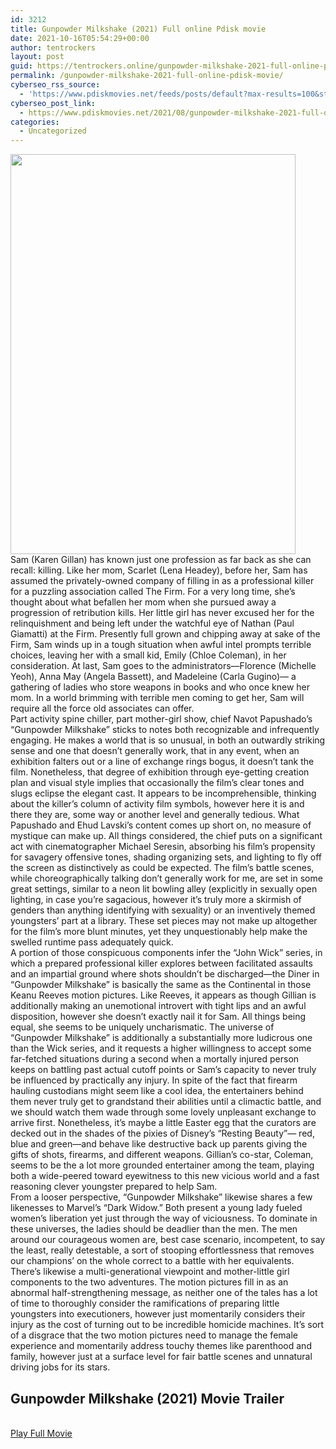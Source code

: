 ```yaml
---
id: 3212
title: Gunpowder Milkshake (2021) Full online Pdisk movie
date: 2021-10-16T05:54:29+00:00
author: tentrockers
layout: post
guid: https://tentrockers.online/gunpowder-milkshake-2021-full-online-pdisk-movie/
permalink: /gunpowder-milkshake-2021-full-online-pdisk-movie/
cyberseo_rss_source:
  - 'https://www.pdiskmovies.net/feeds/posts/default?max-results=100&start-index=1001'
cyberseo_post_link:
  - https://www.pdiskmovies.net/2021/08/gunpowder-milkshake-2021-full-online.html
categories:
  - Uncategorized
---
```

<div class="separator">
  <a href="https://1.bp.blogspot.com/-pfL3vZzrkjM/YRfjBW-aWiI/AAAAAAAAAL0/4NM7czihBGQcPJA_pybiw7nLCh53pjfEQCLcBGAsYHQ/s597/Gunpowder%2BMilkshake%2B%25282021%2529%2BFull%2Bonline%2BPdisk%2Bmovie.jpg" imageanchor="1"><img loading="lazy" border="0" data-original-height="597" data-original-width="426" height="640" src="https://1.bp.blogspot.com/-pfL3vZzrkjM/YRfjBW-aWiI/AAAAAAAAAL0/4NM7czihBGQcPJA_pybiw7nLCh53pjfEQCLcBGAsYHQ/w456-h640/Gunpowder%2BMilkshake%2B%25282021%2529%2BFull%2Bonline%2BPdisk%2Bmovie.jpg" width="456" /></a>
</div>



<div>
  <div>
    Sam (Karen Gillan) has known just one profession as far back as she can recall: killing. Like her mom, Scarlet (Lena Headey), before her, Sam has assumed the privately-owned company of filling in as a professional killer for a puzzling association called The Firm. For a very long time, she&#8217;s thought about what befallen her mom when she pursued away a progression of retribution kills. Her little girl has never excused her for the relinquishment and being left under the watchful eye of Nathan (Paul Giamatti) at the Firm. Presently full grown and chipping away at sake of the Firm, Sam winds up in a tough situation when awful intel prompts terrible choices, leaving her with a small kid, Emily (Chloe Coleman), in her consideration. At last, Sam goes to the administrators—Florence (Michelle Yeoh), Anna May (Angela Bassett), and Madeleine (Carla Gugino)— a gathering of ladies who store weapons in books and who once knew her mom. In a world brimming with terrible men coming to get her, Sam will require all the force old associates can offer.&nbsp;
  </div>
  
  <div>
    Part activity spine chiller, part mother-girl show, chief Navot Papushado&#8217;s &#8220;Gunpowder Milkshake&#8221; sticks to notes both recognizable and infrequently engaging. He makes a world that is so unusual, in both an outwardly striking sense and one that doesn&#8217;t generally work, that in any event, when an exhibition falters out or a line of exchange rings bogus, it doesn&#8217;t tank the film. Nonetheless, that degree of exhibition through eye-getting creation plan and visual style implies that occasionally the film&#8217;s clear tones and slugs eclipse the elegant cast. It appears to be incomprehensible, thinking about the killer&#8217;s column of activity film symbols, however here it is and there they are, some way or another level and generally tedious. What Papushado and Ehud Lavski&#8217;s content comes up short on, no measure of mystique can make up. All things considered, the chief puts on a significant act with cinematographer Michael Seresin, absorbing his film&#8217;s propensity for savagery offensive tones, shading organizing sets, and lighting to fly off the screen as distinctively as could be expected. The film&#8217;s battle scenes, while choreographically talking don&#8217;t generally work for me, are set in some great settings, similar to a neon lit bowling alley (explicitly in sexually open lighting, in case you&#8217;re sagacious, however it&#8217;s truly more a skirmish of genders than anything identifying with sexuality) or an inventively themed youngsters&#8217; part at a library. These set pieces may not make up altogether for the film&#8217;s more blunt minutes, yet they unquestionably help make the swelled runtime pass adequately quick.&nbsp;
  </div>
  
  <div>
    A portion of those conspicuous components infer the &#8220;John Wick&#8221; series, in which a prepared professional killer explores between facilitated assaults and an impartial ground where shots shouldn&#8217;t be discharged—the Diner in &#8220;Gunpowder Milkshake&#8221; is basically the same as the Continental in those Keanu Reeves motion pictures. Like Reeves, it appears as though Gillian is additionally making an unemotional introvert with tight lips and an awful disposition, however she doesn&#8217;t exactly nail it for Sam. All things being equal, she seems to be uniquely uncharismatic. The universe of &#8220;Gunpowder Milkshake&#8221; is additionally a substantially more ludicrous one than the Wick series, and it requests a higher willingness to accept some far-fetched situations during a second when a mortally injured person keeps on battling past actual cutoff points or Sam&#8217;s capacity to never truly be influenced by practically any injury. In spite of the fact that firearm hauling custodians might seem like a cool idea, the entertainers behind them never truly get to grandstand their abilities until a climactic battle, and we should watch them wade through some lovely unpleasant exchange to arrive first. Nonetheless, it&#8217;s maybe a little Easter egg that the curators are decked out in the shades of the pixies of Disney&#8217;s &#8220;Resting Beauty&#8221;— red, blue and green—and behave like destructive back up parents giving the gifts of shots, firearms, and different weapons. Gillian&#8217;s co-star, Coleman, seems to be the a lot more grounded entertainer among the team, playing both a wide-peered toward eyewitness to this new vicious world and a fast reasoning clever youngster prepared to help Sam.&nbsp;
  </div>
  
  <div>
    From a looser perspective, &#8220;Gunpowder Milkshake&#8221; likewise shares a few likenesses to Marvel&#8217;s &#8220;Dark Widow.&#8221; Both present a young lady fueled women&#8217;s liberation yet just through the way of viciousness. To dominate in these universes, the ladies should be deadlier than the men. The men around our courageous women are, best case scenario, incompetent, to say the least, really detestable, a sort of stooping effortlessness that removes our champions&#8217; on the whole correct to a battle with her equivalents. There&#8217;s likewise a multi-generational viewpoint and mother-little girl components to the two adventures. The motion pictures fill in as an abnormal half-strengthening message, as neither one of the tales has a lot of time to thoroughly consider the ramifications of preparing little youngsters into executioners, however just momentarily considers their injury as the cost of turning out to be incredible homicide machines. It&#8217;s sort of a disgrace that the two motion pictures need to manage the female experience and momentarily address touchy themes like parenthood and family, however just at a surface level for fair battle scenes and unnatural driving jobs for its stars.
  </div>
</div>

<div>
  <h2>
    <span>Gunpowder Milkshake (2021)&nbsp;Movie Trailer</span>
  </h2>
</div>

  
<a href="https://kofilink.com/1/bnYyaW45MDAybmM1?dn=1" onclick="window.open('https://kofilink.com/1/bnYyaW45MDAybmM1?dn=1','popup','width=600,height=600'); return false;" target="popup" rel="noopener"><br /> Play Full Movie<br /> </a>